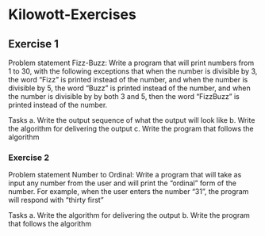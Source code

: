 # Kilowott-Exercises
## Exercise 1 
Problem statement
Fizz-Buzz: Write a program that will print numbers from 1 to 30, with the following
exceptions that when the number is divisible by 3, the word “Fizz” is printed instead
of the number, and when the number is divisible by 5, the word “Buzz” is printed
instead of the number, and when the number is divisible by by both 3 and 5, then the
word “FizzBuzz” is printed instead of the number. 

Tasks
a. Write the output sequence of what the output will look like
b. Write the algorithm for delivering the output
c. Write the program that follows the algorithm

### Exercise 2 
Problem statement
Number to Ordinal: Write a program that will take as input any number from the
user and will print the “ordinal” form of the number. For example, when the user
enters the number “31”, the program will respond with “thirty first”

Tasks
a. Write the algorithm for delivering the output
b. Write the program that follows the algorithm

